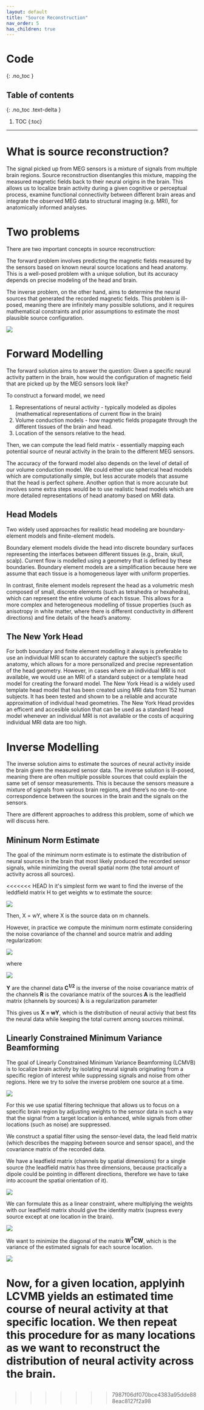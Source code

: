 ```yaml
---
layout: default
title: "Source Reconstruction"
nav_order: 5
has_children: true
---
```


# Code
{: .no_toc }

## Table of contents
{: .no_toc .text-delta }

1. TOC
{:toc}

---

# What is source reconstruction?

The signal picked up from MEG sensors is a mixture of signals from multiple brain regions. Source reconstruction disentangles this mixture, mapping the measured magnetic fields back to their neural origins in the brain. This allows us to localize brain activity during a given cognitive or perceptual process, examine functional connectivity between different brain areas and integrate the observed MEG data to structural imaging (e.g. MRI), for anatomically informed analyses.

# Two problems

There are two important concepts in source reconstruction:

The forward problem involves predicting the magnetic fields measured by the sensors based on known neural source locations and head anatomy. This is a well-posed problem with a unique solution, but its accuracy depends on precise modeling of the head and brain.

The inverse problem, on the other hand, aims to determine the neural sources that generated the recorded magnetic fields. This problem is ill-posed, meaning there are infinitely many possible solutions, and it requires mathematical constraints and prior assumptions to estimate the most plausible source configuration.

![](/images/sr/sr_1.png)

# Forward Modelling

The forward solution aims to answer the question: Given a specific neural activity pattern in the brain, how would the configuration of magnetic field that are picked up by the MEG sensors look like?

To construct a forward model, we need
1. Representations of neural activity - typically modeled as dipoles (mathematical representations of current flow in the brain)
2. Volume conduction models - how magnetic fields propagate through the different tissues of the brain and head.
3. Location of the sensors relative to the head.

Then, we can compute the lead field matrix - essentially mapping each potential source of neural activity in the brain to the different MEG sensors.

The accuracy of the forward model also depends on the level of detail of our volume conduction model. We could either use spherical head models which are computationally simple, but less accurate models that assume that the head is perfect sphere. Another option that is more accurate but involves some extra steps would be to use realistic head models which are more detailed representations of head anatomy based on MRI data.

## Head Models

Two widely used approaches for realistic head modeling are boundary-element models and finite-element models.

Boundary element models divide the head into discrete boundary surfaces representing the interfaces between different tissues (e.g., brain, skull, scalp). Current flow is modelled using a geometry that is defined by these boundaries. Boundary element models are a simplification because here we assume that each tissue is a homogeneous layer with uniform properties.

In contrast, finite element models represent the head as a volumetric mesh composed of small, discrete elements (such as tetrahedra or hexahedra), which can represent the entire volume of each tissue. This allows for a more complex and heterogeneous modelling of tissue properties (such as anisotropy in white matter, where there is different conductivity in different directions) and fine details of the head’s anatomy.

## The New York Head

For both boundary and finite element modelling it always is preferable to use an individual MRI scan to accurately capture the subject’s specific anatomy, which allows for a more personalized and precise representation of the head geometry. However, in cases where an individual MRI is not available, we would use an MRI of a standard subject or a template head model for creating the forward model. The New York Head is a widely used template head model that has been created using MRI data from 152 human subjects. It has been tested and shown to be a reliable and accurate approximation of individual head geometries. The New York Head provides an efficent and accesible solution that can be used as a standard head model whenever an individual MRI is not available or the costs of acquiring individual MRI data are too high.

# Inverse Modelling

The inverse solution aims to estimate the sources of neural activity inside the brain given the measured sensor data. The inverse solution is ill-posed, meaning there are often multiple possible sources that could explain the same set of sensor measurements. This is because the sensors measure a mixture of signals from various brain regions, and there’s no one-to-one correspondence between the sources in the brain and the signals on the sensors.

There are different approaches to address this problem, some of which we will discuss here.

## Mininum Norm Estimate

The goal of the minimum norm estimate is to estimate the distribution of neural sources in the brain that most likely produced the recorded sensor signals, while minimizing the overall spatial norm (the total amount of activity across all sources).

<<<<<<< HEAD
In it's simplest form we want to find the inverse of the leddfield matrix H to get weights w to estimate the source:

![](/images/sr/sr_2.png)

Then, X = wY, where X is the source data on m channels.

However, in practice we compute the minimum norm estimate considering the noise covariance of the channel and source matrix and adding regularization:

![](/images/sr/sr_3.png)

where

![](/images/sr/sr_4.png)

**Y** are the channel data
**C<sup>1/2</sup>** is the inverse of the noise covariance matrix of the channels
**R** is the covariance matrix of the sources
**A** is the leadfield matrix (channels by sources)
**λ** is a regularization parameter

This gives us **X = wY**, which is the distribution of neural activiy that best fits the neural data while keeping the total current among sources minimal.

## Linearly Constrained Minimum Variance Beamforming

The goal of Linearly Constrained Minimum Variance Beamforming (LCMVB) is to localize brain activity by isolating neural signals originating from a specific region of interest while suppressing signals and noise from other regions. Here we try to solve the inverse problem one source at a time.

![](/images/sr/sr_5.png)

For this we use spatial filtering technique that allows us to focus on a specific brain region by adjusting weights to the sensor data in such a way that the signal from a target location is enhanced, while signals from other locations (such as noise) are suppressed.

We construct a spatial filter using the sensor-level data, the lead field matrix (which describes the mapping between source and sensor space), and the covariance matrix of the recorded data.

We have a leadfield matrix (channels by spatial dimensions) for a single source (the leadfield matrix has three dimensions, because practically a dipole could be pointing in different directions, therefore we have to take into account the spatial orientation of it).

![](/images/sr/sr_6.png)

We can formulate this as a linear constraint, where multiplying the weights with our leadfield matrix should give the identity matrix (supress every source except at one location in the brain).

![](/images/sr/sr_7.png)

We want to minimize the diagonal of the matrix **W<sup>T</sup>CW**, which is the variance of the estimated signals for each source location.

![](/images/sr/sr_8.png)

Now, for a given location, applyinh LCVMB yields an estimated time course of neural activity at that specific location. We then repeat this procedure for as many locations as we want to reconstruct the distribution of neural activity across the brain.
=======
##
>>>>>>> 7987f06df070bce4383a95dde888eac8127f2a98

